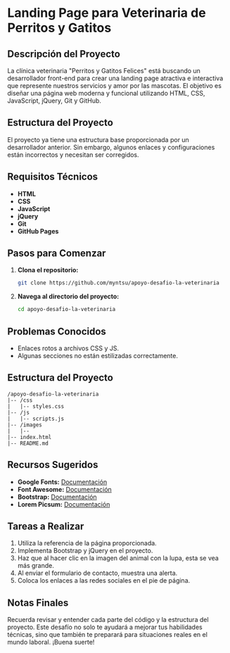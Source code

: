 # Landing Page para Veterinaria de Perritos y Gatitos

## Descripción del Proyecto
La clínica veterinaria "Perritos y Gatitos Felices" está buscando un desarrollador front-end para crear una landing page atractiva e interactiva que represente nuestros servicios y amor por las mascotas. El objetivo es diseñar una página web moderna y funcional utilizando HTML, CSS, JavaScript, jQuery, Git y GitHub.

## Estructura del Proyecto
El proyecto ya tiene una estructura base proporcionada por un desarrollador anterior. Sin embargo, algunos enlaces y configuraciones están incorrectos y necesitan ser corregidos.

## Requisitos Técnicos
- **HTML**
- **CSS**
- **JavaScript**
- **jQuery**
- **Git**
- **GitHub Pages**

## Pasos para Comenzar
1. **Clona el repositorio:**
   ```bash
   git clone https://github.com/myntsu/apoyo-desafio-la-veterinaria
   ```
2. **Navega al directorio del proyecto:**
   ```bash
   cd apoyo-desafio-la-veterinaria
   ```

## Problemas Conocidos
- Enlaces rotos a archivos CSS y JS.
- Algunas secciones no están estilizadas correctamente.

## Estructura del Proyecto
```plaintext
/apoyo-desafio-la-veterinaria
|-- /css
|   |-- styles.css
|-- /js
|   |-- scripts.js
|-- /images
|   |--
|-- index.html
|-- README.md
```

## Recursos Sugeridos
- **Google Fonts:** [Documentación](https://fonts.google.com/)
- **Font Awesome:** [Documentación](https://fontawesome.com/)
- **Bootstrap:** [Documentación](https://getbootstrap.com/docs/5.0/getting-started/introduction/)
- **Lorem Picsum:** [Documentación](https://picsum.photos/)

## Tareas a Realizar

1. Utiliza la referencia de la página proporcionada.
2. Implementa Bootstrap y jQuery en el proyecto.
3. Haz que al hacer clic en la imagen del animal con la lupa, esta se vea más grande.
4. Al enviar el formulario de contacto, muestra una alerta.
5. Coloca los enlaces a las redes sociales en el pie de página.


## Notas Finales
Recuerda revisar y entender cada parte del código y la estructura del proyecto. Este desafío no solo te ayudará a mejorar tus habilidades técnicas, sino que también te preparará para situaciones reales en el mundo laboral. ¡Buena suerte!